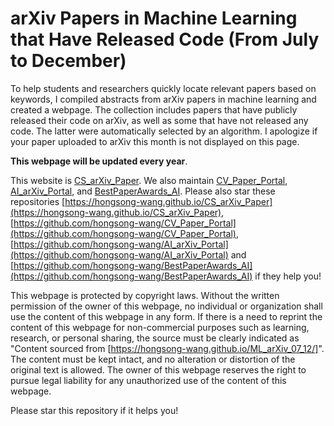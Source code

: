# arXiv Papers in Machine Learning that Have Released Code (From July to December)

To help students and researchers quickly locate relevant papers based on keywords, I compiled abstracts from arXiv papers in machine learning and created a webpage. The collection includes papers that have publicly released their code on arXiv, as well as some that have not released any code. The latter were automatically selected by an algorithm. I apologize if your paper uploaded to arXiv this month is not displayed on this page.

**This webpage will be updated every year**.

This website is [CS_arXiv_Paper](https://hongsong-wang.github.io/CS_arXiv_Paper/). We also maintain [CV_Paper_Portal](https://hongsong-wang.github.io/CV_Paper_Portal/), [AI_arXiv_Portal](https://hongsong-wang.github.io/AI_arXiv_Portal), and [BestPaperAwards_AI](https://github.com/hongsong-wang/BestPaperAwards_AI). Please also star these repositories [https://hongsong-wang.github.io/CS_arXiv_Paper](https://hongsong-wang.github.io/CS_arXiv_Paper), [https://github.com/hongsong-wang/CV_Paper_Portal](https://github.com/hongsong-wang/CV_Paper_Portal), [https://github.com/hongsong-wang/AI_arXiv_Portal](https://github.com/hongsong-wang/AI_arXiv_Portal) and [https://github.com/hongsong-wang/BestPaperAwards_AI](https://github.com/hongsong-wang/BestPaperAwards_AI) if they help you!

This webpage is protected by copyright laws. Without the written permission of the owner of this webpage, no individual or organization shall use the content of this webpage in any form. If there is a need to reprint the content of this webpage for non-commercial purposes such as learning, research, or personal sharing, the source must be clearly indicated as "Content sourced from [https://hongsong-wang.github.io/ML_arXiv_07_12/]". The content must be kept intact, and no alteration or distortion of the original text is allowed. The owner of this webpage reserves the right to pursue legal liability for any unauthorized use of the content of this webpage.

Please star this repository if it helps you!

